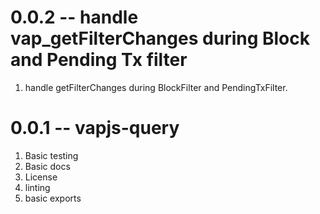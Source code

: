 # 0.0.2 -- handle vap_getFilterChanges during Block and Pending Tx filter

1. handle getFilterChanges during BlockFilter and PendingTxFilter.


# 0.0.1 -- vapjs-query

1. Basic testing
2. Basic docs
3. License
4. linting
5. basic exports
